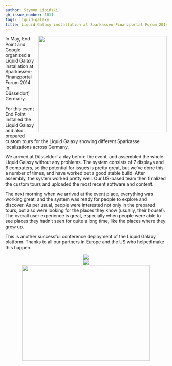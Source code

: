 ```yaml
---
author: Szymon Lipiński
gh_issue_number: 1011
tags: liquid-galaxy
title: Liquid Galaxy installation at Sparkassen-Finanzportal Forum 2014
---
```


<a href="/blog/2014/07/11/liquid-galaxy-installation-at/image-0.jpeg" imageanchor="1" style="clear: right; float: right; margin-bottom: 1em; margin-left: 1em;"><img border="0" height="300" src="/blog/2014/07/11/liquid-galaxy-installation-at/image-0.jpeg" width="400"/></a>

In May, End Point and Google organized a Liquid Galaxy installation at Sparkassen-Finanzportal Forum 2014 in Düsseldorf, Germany.

For this event End Point installed the Liquid Galaxy and also prepared custom tours for the Liquid Galaxy showing different Sparkasse localizations across Germany.

We arrived at Düsseldorf a day before the event, and assembled the whole Liquid Galaxy without any problems. The system consists of 7 displays and 6 computers, so the potential for issues is pretty great, but we’ve done this a number of times, and have worked out a good stable build. After assembly, the system worked pretty well. Our US-based team then finalized the custom tours and uploaded the most recent software and content.

The next morning when we arrived at the event place, everything was working great, and the system was ready for people to explore and discover. As per usual, people were interested not only in the prepared tours, but also were looking for the places they know (usually, their house!). The overall user experience is great, especially when people were able to see places they hadn’t seen for quite a long time, like the places where they grew up.

This is another successful conference deployment of the Liquid Galaxy platform. Thanks to all our partners in Europe and the US who helped make this happen.

<div class="separator" style="clear: both; text-align: center;">
<a href="/blog/2014/07/11/liquid-galaxy-installation-at/image-1-big.jpeg" imageanchor="1" style="margin-left: 1em; margin-right: 1em;"><img border="0" src="/blog/2014/07/11/liquid-galaxy-installation-at/image-1.jpeg"/></a></div>

<div class="separator" style="clear: both; text-align: center;">
<a href="/blog/2014/07/11/liquid-galaxy-installation-at/image-2-big.jpeg" imageanchor="1" style="margin-left: 1em; margin-right: 1em;"><img border="0" src="/blog/2014/07/11/liquid-galaxy-installation-at/image-2.jpeg"/></a></div>

<div class="separator" style="clear: both; text-align: center;">
<a href="/blog/2014/07/11/liquid-galaxy-installation-at/image-3.jpeg" imageanchor="1" style="margin-left: 1em; margin-right: 1em;"><img border="0" height="300" src="/blog/2014/07/11/liquid-galaxy-installation-at/image-3.jpeg" width="400"/></a></div>
